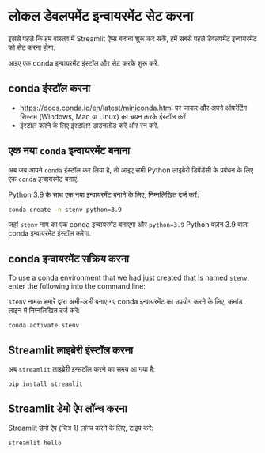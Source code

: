 # लोकल डेवलपमेंट इन्वायरमेंट सेट करना

इससे पहले कि हम वास्तव में Streamlit ऐप्स बनाना शुरू कर सकें, हमें सबसे पहले डेवलपमेंट इन्वायरमेंट को सेट करना होगा.

आइए एक conda इन्वायरमेंट इंस्टॉल और सेट करके शुरू करें.

## **conda इंस्टॉल करना**
- https://docs.conda.io/en/latest/miniconda.html पर जाकर और अपने ऑपरेटिंग सिस्टम (Windows, Mac या Linux) का चयन करके इंस्टॉल करें.
- इंस्टॉल करने के लिए इंस्टॉलर डाउनलोड करें और रन करें.

## **एक नया `conda` इन्वायरमेंट बनाना**
अब जब आपने `conda` इंस्टॉल कर लिया है, तो आइए सभी Python लाइब्रेरी डिपेंडेंसी के प्रबंधन के लिए एक `conda` इन्वायरमेंट बनाएं.

Python 3.9 के साथ एक नया इन्वायरमेंट बनाने के लिए, निम्नलिखित दर्ज करें:

```bash
conda create -n stenv python=3.9
```

जहां `stenv` नाम का एक conda इन्वायरमेंट बनाएगा और `python=3.9` Python वर्ज़न 3.9 वाला conda इन्वायरमेंट इंस्टॉल करेगा.

## **conda इन्वायरमेंट सक्रिय करना**

To use a conda environment that we had just created that is named `stenv`, enter the following into the command line:

`stenv` नामक हमारे द्वारा अभी-अभी बनाए गए conda इन्वायरमेंट का उपयोग करने के लिए, कमांड लाइन में निम्नलिखित दर्ज करें:

```bash
conda activate stenv
```

## **Streamlit लाइब्रेरी इंस्टॉल करना**

अब `streamlit` लाइब्रेरी इन्सटॉल करने का समय आ गया है:

```bash
pip install streamlit
```

## **Streamlit डेमो ऐप लॉन्च करना**

Streamlit डेमो ऐप (चित्र 1) लॉन्च करने के लिए, टाइप करें:

```bash
streamlit hello
```
